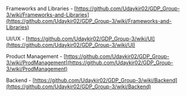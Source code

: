 Frameworks and Libraries - [https://github.com/Udaykir02/GDP_Group-3/wiki/Frameworks-and-Libraries](https://github.com/Udaykir02/GDP_Group-3/wiki/Frameworks-and-Libraries)

UI/UX - [https://github.com/Udaykir02/GDP_Group-3/wiki/UI](https://github.com/Udaykir02/GDP_Group-3/wiki/UI)

Product Management - [https://github.com/Udaykir02/GDP_Group-3/wiki/ProdManagement](https://github.com/Udaykir02/GDP_Group-3/wiki/ProdManagement)

Backend - [https://github.com/Udaykir02/GDP_Group-3/wiki/Backend](https://github.com/Udaykir02/GDP_Group-3/wiki/Backend)
